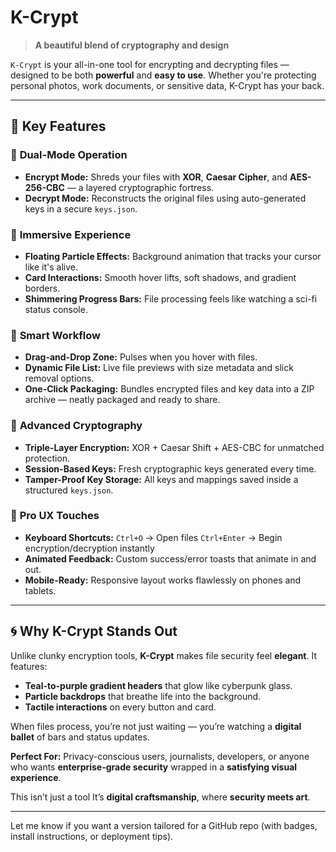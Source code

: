 # **K-Crypt**

> **A beautiful blend of cryptography and design**

`K-Crypt` is your all-in-one tool for encrypting and decrypting files — designed to be both **powerful** and **easy to use**. Whether you're protecting personal photos, work documents, or sensitive data, K-Crypt has your back.

---

## 🔹 **Key Features**

### 🔸 **Dual-Mode Operation**

* **Encrypt Mode:** Shreds your files with **XOR**, **Caesar Cipher**, and **AES-256-CBC** — a layered cryptographic fortress.
* **Decrypt Mode:** Reconstructs the original files using auto-generated keys in a secure `keys.json`.

### 🔸 **Immersive Experience**

* **Floating Particle Effects:** Background animation that tracks your cursor like it's alive.
* **Card Interactions:** Smooth hover lifts, soft shadows, and gradient borders.
* **Shimmering Progress Bars:** File processing feels like watching a sci-fi status console.

### 🔸 **Smart Workflow**

* **Drag-and-Drop Zone:** Pulses when you hover with files.
* **Dynamic File List:** Live file previews with size metadata and slick removal options.
* **One-Click Packaging:** Bundles encrypted files and key data into a ZIP archive — neatly packaged and ready to share.

### 🔸 **Advanced Cryptography**

* **Triple-Layer Encryption:** XOR + Caesar Shift + AES-CBC for unmatched protection.
* **Session-Based Keys:** Fresh cryptographic keys generated every time.
* **Tamper-Proof Key Storage:** All keys and mappings saved inside a structured `keys.json`.

### 🔸 **Pro UX Touches**

* **Keyboard Shortcuts:**
  `Ctrl+O` → Open files
  `Ctrl+Enter` → Begin encryption/decryption instantly
* **Animated Feedback:** Custom success/error toasts that animate in and out.
* **Mobile-Ready:** Responsive layout works flawlessly on phones and tablets.

---

## 🌀 **Why K-Crypt Stands Out**

Unlike clunky encryption tools, **K-Crypt** makes file security feel **elegant**.
It features:

* **Teal-to-purple gradient headers** that glow like cyberpunk glass.
* **Particle backdrops** that breathe life into the background.
* **Tactile interactions** on every button and card.

When files process, you’re not just waiting — you’re watching a **digital ballet** of bars and status updates.

**Perfect For:**
Privacy-conscious users, journalists, developers, or anyone who wants **enterprise-grade security** wrapped in a **satisfying visual experience**.


This isn’t just a tool
It’s **digital craftsmanship**, where **security meets art**.

---

Let me know if you want a version tailored for a GitHub repo (with badges, install instructions, or deployment tips).
